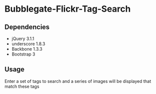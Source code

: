 # Bubblegate-Flickr-Tag-Search

## Dependencies
* jQuery 3.1.1
* underscore 1.8.3
* Backbone 1.3.3
* Bootstrap 3

## Usage
Enter a set of tags to search and a series of images will be displayed that match these tags
